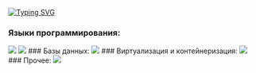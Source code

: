 [![Typing SVG](https://readme-typing-svg.herokuapp.com?color=%2336BCF7&lines=Ruslan+Sagadulaev)](https://git.io/typing-svg)

### Языки программирования:
<img src="https://skillicons.dev/icons?i=go"/>
<img src="https://skillicons.dev/icons?i=cpp"/>
### Базы данных:
<img src="https://skillicons.dev/icons?i=postgres"/>
### Виртуализация и контейнеризация:
<img src="https://skillicons.dev/icons?i=docker"/>
### Прочее:
<img src="https://skillicons.dev/icons?i=linux"/>
